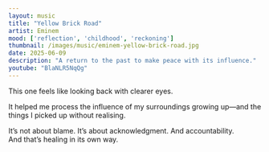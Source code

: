 ```yaml
---
layout: music
title: "Yellow Brick Road"
artist: Eminem
mood: ['reflection', 'childhood', 'reckoning']
thumbnail: /images/music/eminem-yellow-brick-road.jpg
date: 2025-06-09
description: "A return to the past to make peace with its influence."
youtube: "BlaNLR5NqQg"
---
```


This one feels like looking back with clearer eyes.

It helped me process the influence of my surroundings growing up—and the things I picked up without realising.

It’s not about blame. It’s about acknowledgment. And accountability.  
And that’s healing in its own way.
